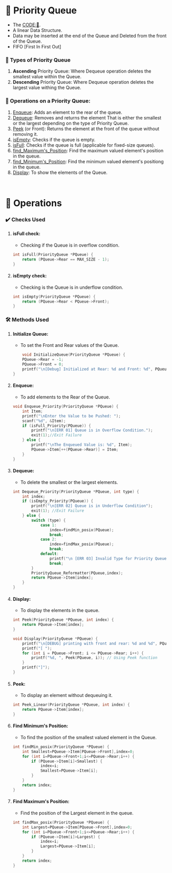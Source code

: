 # 🔁 Priority Queue
- The [CODE:📑](../Data_Structures/modules/Priority_Queue.c).
- A linear Data Structure.
- Data may be inserted at the end of the Queue and Deleted from the front of the Queue.
- FIFO [First In First Out]

### 🌿 Types of Priority Queue
1. **Ascending** Priority Queue: 
Where Dequeue operation deletes the smallest value within the Queue.
2. **Descending** Priority Queue:
Where Dequeue operation deletes the largest value withing the Queue.

### 🔧 Operations on a Priority Queue:
1. [Enqueue](#enqueue): Adds an element to the rear of the queue.
2. [Dequeue](#dequeue): Removes and returns the element That is either the smallest or the largest depending on the type of Priority Queue.
3. [Peek](#peek) (or Front): Returns the element at the front of the queue without removing it.
4. [isEmpty](#isempty-check): Checks if the queue is empty.
5. [isFull](#isfull-check): Checks if the queue is full (applicable for fixed-size queues).
6. [find_Maximum's_Position](#find-maximums-position): Find the maximum valued element's position in the queue.
7. [find_Minimum's_Position](#find-minimums-position): Find the minimum valued element's positiong in the queue.
8. [Display](#display): To show the elements of the Queue.

&nbsp;
# 🧩 **Operations**
### ✔️ Checks Used
1. #### **isFull** check:
    - Checking if the Queue is in overflow condition. 
    ```c
    int isFull(PriorityQueue *PQueue) {
        return (PQueue->Rear == MAX_SIZE - 1);
    }
    ```
2. #### **isEmpty** check: 
    - Checking is the Queue is in underflow condition.
    ```c
    int isEmpty(PriorityQueue *PQueue) {
        return (PQueue->Rear < PQueue->Front);
    }
    ```

### 🛠️ Methods Used
1. #### **Initialize Queue**: 
    - To set the Front and Rear values of the Queue.
    ```c
        void InitializeQueue(PriorityQueue *PQueue) {
        PQueue->Rear = -1;
        PQueue->Front = 0;
        printf("\n[Debug] Initialized at Rear: %d and Front: %d", PQueue->Rear, PQueue->Front);
    }
    ```
2. #### **Enqueue**:
    - To add elements to the Rear of the Queue.
    ```c
    void Enqueue_Priority(PriorityQueue *PQueue) {
        int Item;
        printf("\nEnter the Value to be Pushed: ");
        scanf("%d", &Item);
        if (isFull_Priority(PQueue)) {
            printf("\n[ERR 01] Queue is in Overflow Condition.");
            exit(1);//Exit Failure
        } else {
            printf("\nThe Enqueued Value is: %d", Item);
            PQueue->Item[++(PQueue->Rear)] = Item;
        }
    }
    ```

3. #### **Dequeue**:
    - To delete the smallest or the largest elements.
    ```c
    int Dequeue_Priority(PriorityQueue *PQueue, int type) {
        int index;
        if (isEmpty_Priority(PQueue)) {
            printf("\n[ERR 02] Queue is in Underflow Condition");
            exit(1); //Exit Failure
        } else {
            switch (type) {
                case 1:
                    index=findMin_posix(PQueue);
                    break;
                case 2:
                    index=findMax_posix(PQueue);
                    break;
                default:
                    printf("\n [ERR 03] Invalid Type for Priority Queue Passed.");
                    break;
            }
            PriorityQueue_Reformatter(PQueue,index);
            return PQueue->Item[index];  
        }
    }
    ```

4. #### **Display**:
    - To display the elements in the queue.
    ```c
    int Peek(PriorityQueue *PQueue, int index) {
        return PQueue->Item[index];
    }

    void Display(PriorityQueue *PQueue) {
        printf("\n[DEBUG] printing with front and rear: %d and %d", PQueue->Front, PQueue->Rear);
        printf("[ ");
        for (int i = PQueue->Front; i <= PQueue->Rear; i++) {
            printf("%d, ", Peek(PQueue, i)); // Using Peek function
        }
        printf("]");
    }
    ```
5. #### **Peek**:
    - To display an element without dequeuing it.
    ```c
    int Peek_Linear(PriorityQueue *PQueue, int index) {
        return PQueue->Item[index];
    }
    ```
    
6. #### **Find Minimum's Position**:
    - To find the position of the smallest valued element in the Queue.
    ```c
    int findMin_posix(PriorityQueue *PQueue) {
        int Smallest=PQueue->Item[PQueue->Front],index=0;
        for (int i=PQueue->Front+1;i<=PQueue->Rear;i++) {
            if (PQueue->Item[i]<Smallest) {
                index=i;
                Smallest=PQueue->Item[i];
            }
        }
        return index;
    }
    ```

7. #### **Find Maximum's Position**:
    - Find the position of the Largest element in the queue.
    ```c
    int findMax_posix(PriorityQueue *PQueue) {
        int Largest=PQueue->Item[PQueue->Front],index=0;
        for (int i=PQueue->Front+1;i<=PQueue->Rear;i++) {
            if (PQueue->Item[i]>Largest) {
                index=i;
                Largest=PQueue->Item[i];
            }
        }
        return index;
    } 
    ```